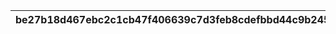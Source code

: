 |be27b18d467ebc2c1cb47f406639c7d3feb8cdefbbd44c9b2459e6ae4706167b|64e6fdb12b80f40e108145ec6be228f36281f62fd73d2e3692130be9bc230a82|c44869f628977b2077791a84876ef41355254ec2af2ed4070cbd041aef1ff8d8|
| --- | --- | --- |